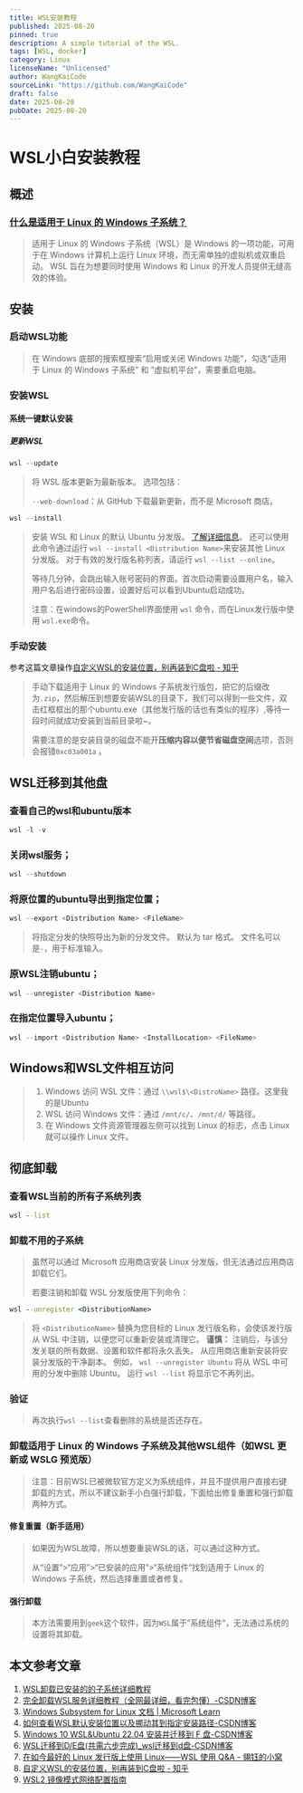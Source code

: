 ```yaml
---
title: WSL安装教程
published: 2025-08-20
pinned: true
description: A simple tutorial of the WSL.
tags: [WSL, docker]
category: Linux
licenseName: "Unlicensed"
author: WangKaiCode
sourceLink: "https://github.com/WangKaiCode"
draft: false
date: 2025-08-20
pubDate: 2025-08-20
---
```


# WSL小白安装教程

## 概述

### [什么是适用于 Linux 的 Windows 子系统？](https://learn.microsoft.com/zh-cn/windows/wsl/about)

> 适用于 Linux 的 Windows 子系统（WSL）是 Windows 的一项功能，可用于在 Windows 计算机上运行 Linux 环境，而无需单独的虚拟机或双重启动。 WSL 旨在为想要同时使用 Windows 和 Linux 的开发人员提供无缝高效的体验。



## 安装

### 启动WSL功能

> 在 Windows 底部的搜索框搜索“启用或关闭 Windows 功能”，勾选“适用于 Linux 的 Windows 子系统” 和 ”虚拟机平台”，需要重启电脑。

### 安装WSL

#### 系统一键默认安装

##### 更新WSL

```powershell
wsl --update
```

> 将 WSL 版本更新为最新版本。 选项包括：
>
> `--web-download`：从 GitHub 下载最新更新，而不是 Microsoft 商店。

```powershell
wsl --install
```

> 安装 WSL 和 Linux 的默认 Ubuntu 分发版。 [了解详细信息](https://learn.microsoft.com/zh-cn/windows/wsl/install)。 还可以使用此命令通过运行 `wsl --install <Distribution Name>`来安装其他 Linux 分发版。 对于有效的发行版名称列表，请运行 `wsl --list --online`。
>
> 等待几分钟，会跳出输入账号密码的界面。首次启动需要设置用户名，输入用户名后进行密码设置，设置好后可以看到Ubuntu启动成功。
>
> 注意：在windows的PowerShell界面使用 `wsl` 命令，而在Linux发行版中使用 `wsl.exe`命令。

### 手动安装

参考这篇文章操作[自定义WSL的安装位置，别再装到C盘啦 - 知乎](https://zhuanlan.zhihu.com/p/263089007)

> 手动下载适用于 Linux 的 Windows 子系统发行版包，把它的后缀改为`.zip`，然后解压到想要安装WSL的目录下，我们可以得到一些文件，双击红框框出的那个ubuntu.exe（其他发行版的话也有类似的程序）,等待一段时间就成功安装到当前目录啦~。
>
> 需要注意的是安装目录的磁盘不能开**压缩内容以便节省磁盘空间**选项，否则会报错`0xc03a001a` 。

## WSL迁移到其他盘

### 查看自己的wsl和ubuntu版本

```powershell
wsl -l -v	
```

### 关闭wsl服务；

```powershell
wsl --shutdown 
```

### 将原位置的ubuntu导出到指定位置；

```powershell
wsl --export <Distribution Name> <FileName>
```

> 将指定分发的快照导出为新的分发文件。 默认为 tar 格式。 文件名可以是`-`，用于标准输入。

### 原WSL注销ubuntu；

```powershell
wsl --unregister <Distribution Name>
```

### 在指定位置导入ubuntu；

```powershell
wsl --import <Distribution Name> <InstallLocation> <FileName>
```

## Windows和WSL文件相互访问

> 1. Windows 访问 WSL 文件：通过 `\\wsl$\<DistroName>` 路径。这里我的是Ubuntu
> 2. WSL 访问 Windows 文件：通过 `/mnt/c/`、`/mnt/d/` 等路径。
> 3. 在 Windows 文件资源管理器左侧可以找到 Linux 的标志，点击 Linux 就可以操作 Linux 文件。

## 彻底卸载

### 查看WSL当前的所有子系统列表

```cmd
wsl --list
```

### 卸载不用的子系统

> 虽然可以通过 Microsoft 应用商店安装 Linux 分发版，但无法通过应用商店卸载它们。
>
> 若要注销和卸载 WSL 分发版使用下列命令：

```cmd
wsl --unregister <DistributionName>
```

> 将 `<DistributionName>` 替换为您目标的 Linux 发行版名称，会使该发行版从 WSL 中注销，以便您可以重新安装或清理它。 **谨慎：** 注销后，与该分发关联的所有数据、设置和软件都将永久丢失。 从应用商店重新安装将安装分发版的干净副本。 例如， `wsl --unregister Ubuntu` 将从 WSL 中可用的分发中删除 Ubuntu。 运行 `wsl --list` 将显示它不再列出。

### 验证

> 再次执行`wsl --list`查看删除的系统是否还存在。

### 卸载适用于 Linux 的 Windows 子系统及其他WSL组件（如WSL 更新或 WSLG 预览版）

> 注意：目前WSL已被微软官方定义为系统组件，并且不提供用户直接右键卸载的方式，所以不建议新手小白强行卸载，下面给出修复重置和强行卸载两种方式。

#### **修复重置（新手适用）**

> 如果因为WSL故障，所以想要重装WSL的话，可以通过这种方式。
>
> 从“设置”>“应用”>“已安装的应用”>“系统组件”找到适用于 Linux 的 Windows 子系统，然后选择重置或者修复。

#### 强行卸载

> 本方法需要用到`geek`这个软件，因为`WSL`属于”系统组件“，无法通过系统的设置将其卸载。

## 本文参考文章

1. [WSL卸载已安装的的子系统详细教程](https://blog.csdn.net/qq_73162098/article/details/145244997)
2. [完全卸载WSL服务详细教程（全网最详细，看完包懂）-CSDN博客](https://blog.csdn.net/qq_73162098/article/details/145329101)
3. [Windows Subsystem for Linux 文档 | Microsoft Learn](https://learn.microsoft.com/zh-cn/windows/wsl/)
4. [如何查看WSL默认安装位置以及挪动其到指定安装路径-CSDN博客](https://blog.csdn.net/tassadar/article/details/142407262)
5. [Windows 10 WSL&Ubuntu 22.04 安装并迁移到 F 盘-CSDN博客](https://blog.csdn.net/qq_23865133/article/details/149807165)
6. [WSL迁移到D/E盘(共需六步完成)_wsl迁移到d盘-CSDN博客](https://blog.csdn.net/weixin_42705114/article/details/131106845)
7. [在如今最好的 Linux 发行版上使用 Linux——WSL 使用 Q&A - 翎钰的小窝](https://blog.lkyu.cf/posts/WSLQA)
8. [自定义WSL的安装位置，别再装到C盘啦 - 知乎](https://zhuanlan.zhihu.com/p/263089007)
9. [WSL2 镜像模式网络配置指南](https://shuo-liu16.github.io/2025/04/14/WSL2镜像模式网络/)